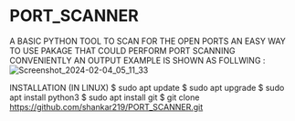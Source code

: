 # PORT_SCANNER
A BASIC PYTHON TOOL TO SCAN FOR THE OPEN PORTS
AN EASY WAY TO USE PAKAGE THAT COULD PERFORM PORT SCANNING CONVENIENTLY
AN OUTPUT EXAMPLE IS SHOWN AS FOLLWING : 
![Screenshot_2024-02-04_05_11_33](https://github.com/shankar219/PORT_SCANNER/assets/80420170/b82c9af4-4d14-490c-ba52-da8debcf30f3)


INSTALLATION (IN LINUX)
$ sudo apt update
$ sudo apt upgrade
$ sudo apt install python3
$ sudo apt install git 
$ git clone https://github.com/shankar219/PORT_SCANNER.git 
